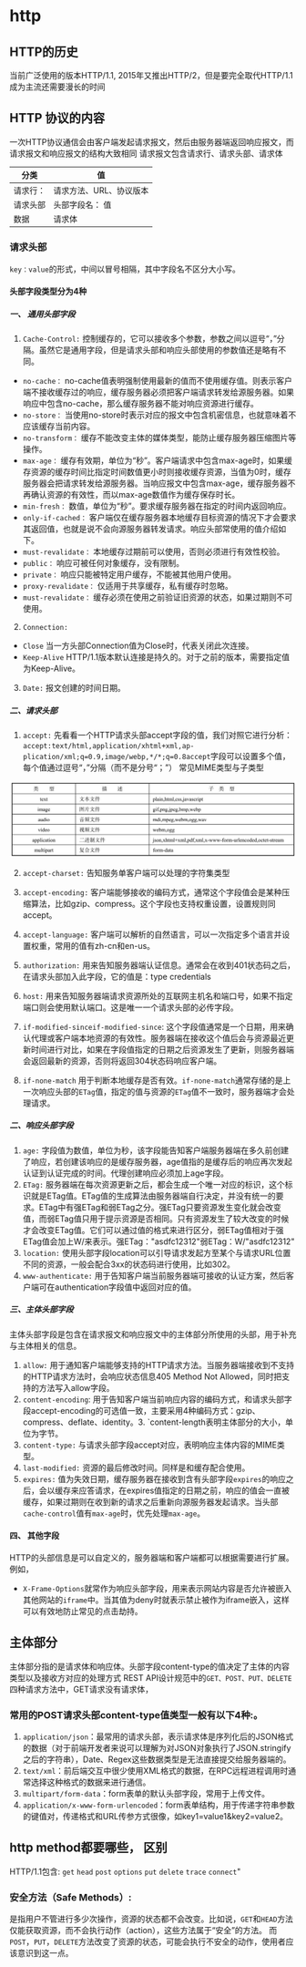 # http

## HTTP的历史
当前广泛使用的版本HTTP/1.1, 2015年又推出HTTP/2，但是要完全取代HTTP/1.1成为主流还需要漫长的时间

## HTTP 协议的内容
一次HTTP协议通信会由客户端发起请求报文，然后由服务器端返回响应报文，而请求报文和响应报文的结构大致相同
请求报文包含请求行、请求头部、请求体

分类 | 值
---|---
请求行： |  请求方法、URL、协议版本
请求头部 | 头部字段名： 值
数据 | 请求体

### 请求头部
`key：value`的形式，中间以冒号相隔，其中字段名不区分大小写。
#### 头部字段类型分为4种
##### 一、 通用头部字段
1. `Cache-Control:`
控制缓存的，它可以接收多个参数，参数之间以逗号“，”分隔。虽然它是通用字段，但是请求头部和响应头部使用的参数值还是略有不同。
  * `no-cache：` no-cache值表明强制使用最新的值而不使用缓存值。则表示客户端不接收缓存过的响应，缓存服务器必须把客户端请求转发给源服务器。如果响应中包含no-cache，那么缓存服务器不能对响应资源进行缓存。
  * `no-store：` 当使用no-store时表示对应的报文中包含机密信息，也就意味着不应该缓存当前内容。
  * `no-transform：` 缓存不能改变主体的媒体类型，能防止缓存服务器压缩图片等操作。
  * `max-age：` 缓存有效期，单位为“秒”。客户端请求中包含max-age时，如果缓存资源的缓存时间比指定时间数值更小时则接收缓存资源，当值为0时，缓存服务器会把请求转发给源服务器。当响应报文中包含max-age，缓存服务器不再确认资源的有效性，而以max-age数值作为缓存保存时长。
  * `min-fresh：` 数值，单位为“秒”。要求缓存服务器在指定的时间内返回响应。
  * `only-if-cached：` 客户端仅在缓存服务器本地缓存目标资源的情况下才会要求其返回值，也就是说不会向源服务器转发请求。响应头部常使用的值介绍如下。
  * `must-revalidate：` 本地缓存过期前可以使用，否则必须进行有效性校验。
  * `public：` 响应可被任何对象缓存，没有限制。
  * `private：` 响应只能被特定用户缓存，不能被其他用户使用。
  * `proxy-revalidate：` 仅适用于共享缓存，私有缓存时忽略。
  * `must-revalidate：` 缓存必须在使用之前验证旧资源的状态，如果过期则不可使用。

2. `Connection:`
* `Close` 当一方头部Connection值为Close时，代表关闭此次连接。
* `Keep-Alive` HTTP/1.1版本默认连接是持久的。对于之前的版本，需要指定值为Keep-Alive。

3. `Date:` 报文创建的时间日期。

##### 二、请求头部
1. `accept:` 先看看一个HTTP请求头部accept字段的值，我们对照它进行分析：`accept:text/html,application/xhtml+xml,ap-plication/xml;q=0.9,image/webp,*/*;q=0.8accept`字段可以设置多个值，每个值通过逗号“，”分隔（而不是分号“；”）
常见MIME类型与子类型

![](./img/img14.png )

2. `accept-charset:`
告知服务单客户端可以处理的字符集类型

3. `accept-encoding:` 客户端能够接收的编码方式，通常这个字段值会是某种压缩算法，比如gzip、compress。这个字段也支持权重设置，设置规则同accept。
4. `accept-language:` 客户端可以解析的自然语言，可以一次指定多个语言并设置权重，常用的值有zh-cn和en-us。
5. `authorization:` 用来告知服务器端认证信息。通常会在收到401状态码之后，在请求头部加入此字段，它的值是：type credentials
6. `host:` 用来告知服务器端请求资源所处的互联网主机名和端口号，如果不指定端口则会使用默认端口。这是唯一一个请求头部的必传字段。
7. `if-modified-sinceif-modified-since`: 这个字段值通常是一个日期，用来确认代理或客户端本地资源的有效性。服务器端在接收这个值后会与资源最近更新时间进行对比，如果在字段值指定的日期之后资源发生了更新，则服务器端会返回最新的资源，否则将返回304状态码响应客户端。
8. `if-none-match` 用于判断本地缓存是否有效。`if-none-match`通常存储的是上一次响应头部的`ETag`值，指定的值与资源的`ETag`值不一致时，服务器端才会处理请求。

##### 二、响应头部字段
1. `age:` 字段值为数值，单位为秒，该字段能告知客户端服务器端在多久前创建了响应，若创建该响应的是缓存服务器，age值指的是缓存后的响应再次发起认证到认证完成的时间。代理创建响应必须加上age字段。
2. `ETag:` 服务器端在每次资源更新之后，都会生成一个唯一对应的标识，这个标识就是ETag值。ETag值的生成算法由服务器端自行决定，并没有统一的要求。ETag中有强ETag和弱ETag之分。强ETag只要资源发生变化就会改变值，而弱ETag值只用于提示资源是否相同。只有资源发生了较大改变的时候才会改变ETag值。它们可以通过值的格式来进行区分，弱ETag值相对于强ETag值会加上W/来表示。强ETag："asdfc12312"弱ETag：W/"asdfc12312"
3. `location:` 使用头部字段location可以引导请求发起方至某个与请求URL位置不同的资源，一般会配合3xx的状态码进行使用，比如302。
4. `www-authenticate:` 用于告知客户端当前服务器端可接收的认证方案，然后客户端可在authentication字段值中返回对应的值。

##### 三、主体头部字段
主体头部字段是包含在请求报文和响应报文中的主体部分所使用的头部，用于补充与主体相关的信息。
1. `allow:` 用于通知客户端能够支持的HTTP请求方法。当服务器端接收到不支持的HTTP请求方法时，会响应状态信息405 Method Not Allowed，同时把支持的方法写入allow字段。
2. `content-encoding`: 用于告知客户端当前响应内容的编码方式，和请求头部字段accept-encoding的可选值一致，主要采用4种编码方式：gzip、compress、deflate、identity。3. `content-length表明主体部分的大小，单位为字节。
4. `content-type:` 与请求头部字段accept对应，表明响应主体内容的MIME类型。
5. `last-modified:` 资源的最后修改时间。同样是和缓存配合使用。
6. `expires:` 值为失效日期，缓存服务器在接收到含有头部字段`expires`的响应之后，会以缓存来应答请求，在expires值指定的日期之前，响应的值会一直被缓存，如果过期则在收到新的请求之后重新向源服务器发起请求。当头部`cache-control`值有`max-age`时，优先处理`max-age`。

#### 四、 其他字段
HTTP的头部信息是可以自定义的，服务器端和客户端都可以根据需要进行扩展。例如，
 * `X-Frame-Options`就常作为响应头部字段，用来表示网站内容是否允许被嵌入其他网站的`iframe`中。当其值为deny时就表示禁止被作为iframe嵌入，这样可以有效地防止常见的点击劫持。

## 主体部分
主体部分指的是请求体和响应体。头部字段content-type的值决定了主体的内容类型以及接收方对应的处理方式
REST API设计规范中的`GET、POST、PUT、DELETE`四种请求方法中，GET请求没有请求体，
### 常用的POST请求头部content-type值类型一般有以下4种:。
1. `application/json`：最常用的请求头部，表示请求体是序列化后的JSON格式的数据（对于前端开发者来说可以理解为对JSON对象执行了JSON.stringify之后的字符串），Date、Regex这些数据类型是无法直接提交给服务器端的。
2. `text/xml`：前后端交互中很少使用XML格式的数据，在RPC远程进程调用时通常选择这种格式的数据来进行通信。
3. `multipart/form-data`：form表单的默认头部字段，常用于上传文件。
4. `application/x-www-form-urlencoded`：form表单结构，用于传递字符串参数的键值对，传递格式和URL传参方式很像，如key1=value1&key2=value2。

## http method都要哪些， 区别
HTTP/1.1包含: `get` `head` `post` `options` `put` `delete` `trace` `connect`"
### 安全方法（Safe Methods）:
是指用户不管进行多少次操作，资源的状态都不会改变。比如说，`GET`和`HEAD`方法仅能获取资源，而不会执行动作（action），这些方法属于“安全”的方法。
而`POST`，`PUT`，`DELETE`方法改变了资源的状态，可能会执行不安全的动作，使用者应该意识到这一点。
